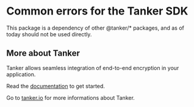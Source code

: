 # Common errors for the Tanker SDK

This package is a dependency of other @tanker/* packages, and as of today should not be used directly.

## More about Tanker

Tanker allows seamless integration of end-to-end encryption in your application.

Read the [documentation](https://tanker.io/docs/latest/) to get started.


Go to [tanker.io](https://tanker.io) for more informations about Tanker.

